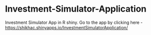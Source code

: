# Investment-Simulator-Application
Investment Simulator App in R shiny. 
Go to the app by clicking here -
https://shikhac.shinyapps.io/InvestmentSimulatorApplication/

